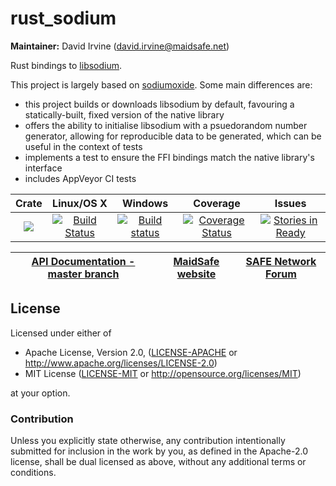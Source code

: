 # rust_sodium

 **Maintainer:** David Irvine (david.irvine@maidsafe.net)

Rust bindings to [libsodium](https://github.com/jedisct1/libsodium).

This project is largely based on [sodiumoxide](https://github.com/dnaq/sodiumoxide).  Some main
differences are:

* this project builds or downloads libsodium by default, favouring a statically-built, fixed version
  of the native library
* offers the ability to initialise libsodium with a psuedorandom number generator, allowing for
  reproducible data to be generated, which can be useful in the context of tests
* implements a test to ensure the FFI bindings match the native library's interface
* includes AppVeyor CI tests

|Crate|Linux/OS X|Windows|Coverage|Issues|
|:---:|:--------:|:-----:|:------:|:----:|
|[![](http://meritbadge.herokuapp.com/rust_sodium)](https://crates.io/crates/rust_sodium)|[![Build Status](https://travis-ci.org/maidsafe/rust_sodium.svg?branch=master)](https://travis-ci.org/maidsafe/rust_sodium)|[![Build status](https://ci.appveyor.com/api/projects/status/kkgtqnx263xgk0c3/branch/master?svg=true)](https://ci.appveyor.com/project/MaidSafe-QA/rust-sodium/branch/master)|[![Coverage Status](https://coveralls.io/repos/maidsafe/rust_sodium/badge.svg)](https://coveralls.io/r/maidsafe/rust_sodium)|[![Stories in Ready](https://badge.waffle.io/maidsafe/rust_sodium.png?label=ready&title=Ready)](https://waffle.io/maidsafe/rust_sodium)|

| [API Documentation - master branch](http://docs.maidsafe.net/rust_sodium/master) | [MaidSafe website](http://maidsafe.net) | [SAFE Network Forum](https://forum.safenetwork.io) |
|:------:|:-------:|:-------:|

## License

Licensed under either of

* Apache License, Version 2.0, ([LICENSE-APACHE](LICENSE-APACHE) or http://www.apache.org/licenses/LICENSE-2.0)
* MIT License ([LICENSE-MIT](LICENSE-MIT) or http://opensource.org/licenses/MIT)

at your option.

### Contribution

Unless you explicitly state otherwise, any contribution intentionally submitted for inclusion in the
work by you, as defined in the Apache-2.0 license, shall be dual licensed as above, without any
additional terms or conditions.
